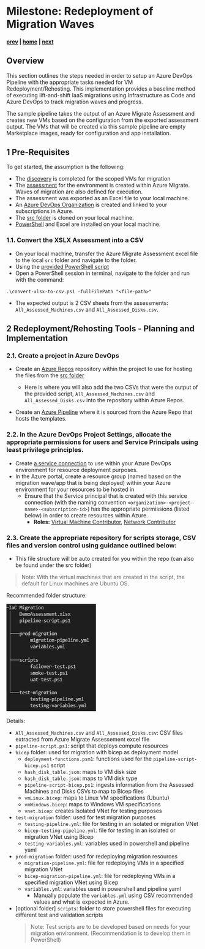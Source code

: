 # Milestone: Redeployment of Migration Waves

#### [prev](./devops-iac-redeployment.md) | [home](./readme.md)  | [next](./devops-iac-testing.md)
 
## Overview
This section outlines the steps needed in order to setup an Azure DevOps Pipeline with the appropriate tasks needed for VM Redeployment/Rehosting. This implementation provides a baseline method of executing lift-and-shift IaaS migrations using Infrastructure as Code and Azure DevOps to track migration waves and progress.

The sample pipeline takes the output of an Azure Migrate Assessment and creates new VMs based on the configuration from the exported assessment output. The VMs that will be created via this sample pipeline are empty Marketplace images, ready for configuration and app installation.

## 1 Pre-Requisites

To get started, the assumption is the following:
* The [discovery](https://github.com/Azure/FTALive-Sessions/blob/main/content/migration/server-migration/scan.md) is completed for the scoped VMs for migration
* The [assessment](https://github.com/Azure/FTALive-Sessions/blob/main/content/migration/server-migration/assess.md) for the environment is created within Azure Migrate. Waves of migration are also defined for execution.
* The assessment was exported as an Excel file to your local machine.
* An [Azure DevOps Organization](https://docs.microsoft.com/en-us/azure/devops/organizations/accounts/organization-management?view=azure-devops) is created and linked to your subscriptions in Azure.
* The [src folder](./src/) is cloned on your local machine.
* [PowerShell](https://docs.microsoft.com/en-us/powershell/scripting/install/installing-powershell?view=powershell-7.2) and Excel are installed on your local machine.


### 1.1\. Convert the XSLX Assessment into a CSV
* On your local machine, transfer the Azure Migrate Assessment excel file to the local `src` folder and navigate to the folder.
* Using the [provided PowerShell script](./src/convert-xlsx-to-csv.ps1)
* Open a PowerShell session in terminal, navigate to the folder and run with the command: 

```azurepowershell
.\convert-xlsx-to-csv.ps1 -fullFilePath "<file-path>"
```

* The expected output is 2 CSV sheets from the assessments: `All_Assessed_Machines.csv` and `All_Assessed_Disks.csv`.

## 2 Redeployment/Rehosting Tools - Planning and Implementation

### 2.1\. Create a project in Azure DevOps
* Create an [Azure Repos](https://docs.microsoft.com/en-us/azure/devops/repos/get-started/?view=azure-devops) repository within the project to use for hosting the files from the [src folder](./src)
    * Here is where you will also add the two CSVs that were the output of the provided script, `All_Assessed_Machines.csv` and `All_Assessed_Disks.csv` into the repository within Azure Repos.

* Create an [Azure Pipeline](https://docs.microsoft.com/en-us/azure/devops/pipelines/get-started/pipelines-get-started?view=azure-devops) where it is sourced from the Azure Repo that hosts the templates.

### 2.2\. In the Azure DevOps Project Settings, allocate the appropriate permissions for users and Service Principals using least privilege principles.
* Create [a service connection](https://docs.microsoft.com/en-us/azure/devops/pipelines/library/connect-to-azure?view=azure-devops#:~:text=In%20TFS%2C%20open%20the%20Services%20page%20from%20the,to%20use%20when%20referring%20to%20this%20service%20connection.) to use within your Azure DevOps environment for resource deployment purposes.
* In the Azure portal, create a resource group (named based on the migration wave/app that is being deployed) within your Azure environment for your resources to be hosted in
    * Ensure that the Service principal that is created with this service connection (with the naming convention `<organization>-<project-name>-<subscription-id>`) has the appropriate permissions (listed below) in order to create resources within Azure.
        * **Roles:** [Virtual Machine Contributor](https://docs.microsoft.com/en-us/azure/role-based-access-control/built-in-roles#virtual-machine-contributor), [Network Contributor](https://docs.microsoft.com/en-us/azure/role-based-access-control/built-in-roles#network-contributor)

### 2.3\. Create the appropriate repository for scripts storage, CSV files and version control using guidance outlined below:
* This file structure will be auto created for you within the repo (can also be found under the src folder)
> Note: With the virtual machines that are created in the script, the default for Linux machines are Ubuntu OS.

Recommended folder structure:

![Migration Tree](../server-migration/png/folder-structure.jpg)

Details:
- `All_Assessed_Machines.csv` and `All_Assessed_Disks.csv`: CSV files extracted from Azure Migrate Assessement excel file
- `pipeline-script.ps1`: script that deploys compute resources
- `bicep` folder: used for migration with bicep as deployment model
    - `deployment-functions.psm1`: functions used for the `pipeline-script-bicep.ps1` script
    - `hash_disk_table.json`: maps to VM disk size
    - `hash_disk_table.json`: maps to VM disk type
    - `pipeline-script-bicep.ps1`: ingests information from the Assessed Machines and Disks CSVs to map to Bicep files
    - `vmLinux.bicep`: maps to Linux VM specifications (Ubuntu)
    - `vmWindows.bicep`: maps to Windows VM specifications
    - `vnet.bicep`: creates Isolated VNet for testing purposes
- `test-migration` folder: used for test migration purposes
    - `testing-pipeline.yml`: file for testing in an isolated or migration VNet
    - `bicep-testing-pipeline.yml`: file for testing in an isolated or migration VNet using Bicep
    - `testing-variables.yml`: variables used in powershell and pipeline yaml
- `prod-migration` folder: used for redeploying migration resources
    - `migration-pipeline.yml`: file for redeploying VMs in a specified migration VNet
    - `bicep-migration-pipeline.yml`: file for redeploying VMs in a specified migration VNet using Bicep
    - `variables.yml`: variables used in powershell and pipeline yaml
        - Manually populate the `variables.yml` using CSV recommended values and what is expected in Azure.
- [optional folder] `scripts`: folder to store powershell files for executing different test and validation scripts
    > Note: Test scripts are to be developed based on needs for your migration environment. (Recommendation is to develop them in PowerShell)